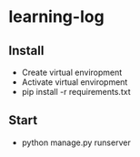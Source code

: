 # learning-log
## Install
* Create virtual enviropment
* Activate virtual enviropment
* pip install -r requirements.txt
## Start
* python manage.py runserver
